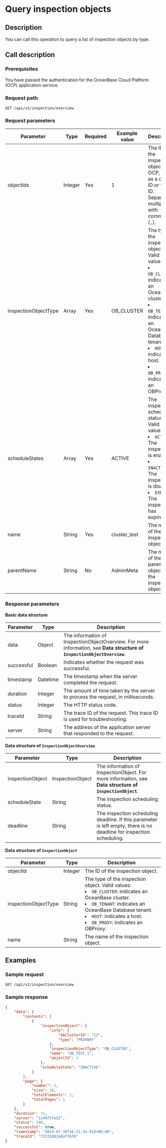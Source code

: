 # Query inspection objects

## Description

You can call this operation to query a list of inspection objects by type.

## Call description

### Prerequisites

You have passed the authentication for the OceanBase Cloud Platform (OCP) application service.

### Request path

`GET /api/v2/inspection/overview`

### Request parameters

|  Parameter  |  Type  |  Required  |  Example value  |  Description  |
|--------|--------|--------|----------|--------|
|  objectIds  |  Integer  |  Yes  | 1   | The ID of the inspection object in OCP, such as a cluster ID or tenant ID. Separate multiple IDs with commas (`,`).  |
|  inspectionObjectType  |  Array  |  Yes  |  OB_CLUSTER  | The type of the inspection object. Valid values: <li>`OB_CLUSTER`: indicates an OceanBase cluster. </li><li>`OB_TENANT`: indicates an OceanBase Database tenant. </li><li>`HOST`: indicates a host. </li><li>`OB_PROXY`: indicates an OBProxy. </li>  |
|  scheduleStates  |  Array  |  Yes  |  ACTIVE  | The inspection scheduling status. Valid values: <li>`ACTIVE`: The inspection is enabled. </li><li>`INACTIVE`: The inspection is disabled. </li><li>`EXPIRED`: The inspection has expired. </li>  |
|  name  |  String  |  Yes  | cluster_test   | The name of the inspection object.  |
|  parentName  |  String  |  No  |  AdminMeta  | The name of the parent object of the inspection object.  |

### Response parameters

**Basic data structure**

|  Parameter  |  Type  | Description                               |
|--------|--------|----------------------------------|
|  data  |  Object  | The information of InspectionObjectOverview. For more information, see **Data structure of `InspectionObjectOverview`**. |
|   successful   |  Boolean | Indicates whether the request was successful.                          |
|   timestamp  |   Datetime   | The timestamp when the server completed the request.                     |
| duration | Integer | The amount of time taken by the server to process the request, in milliseconds.                  |
| status | Integer | The HTTP status code.            |
| traceId | String | The trace ID of the request. This trace ID is used for troubleshooting.             |
| server | String | The address of the application server that responded to the request.                    |

**Data structure of `InspectionObjectOverview`**

|  Parameter  |  Type  |  Description  |
|--------|--------|--------|
|  inspectionObject  |  InspectionObject  | The information of InspectionObject. For more information, see **Data structure of `InspectionObject`**.  |
|  scheduleState  |  String  | The inspection scheduling status.  |
|  deadline  |  String  | The inspection scheduling deadline. If this parameter is left empty, there is no deadline for inspection scheduling.  |

**Data structure of `InspectionObject`**

|  Parameter  |  Type  |  Description  |
|--------|--------|--------|
|  objectId  |  Integer  | The ID of the inspection object.  |
|  inspectionObjectType  |  String  | The type of the inspection object. Valid values: <li>`OB_CLUSTER`: indicates an OceanBase cluster. </li><li>`OB_TENANT`: indicates an OceanBase Database tenant. </li><li>`HOST`: indicates a host. </li><li>`OB_PROXY`: indicates an OBProxy. </li>  |
|  name  |  String  | The name of the inspection object.  |

## Examples

### Sample request

`GET /api/v2/inspection/overview`

### Sample response

```JSON
{
    "data": {
        "contents": [
            {
                "inspectionObject": {
                    "info": {
                        "obClusterId": "12",
                        "type": "PRIMARY"
                    },
                    "inspectionObjectType": "OB_CLUSTER",
                    "name": "OB_TEST_1",
                    "objectId": 1
                },
                "scheduleState": "INACTIVE"
            }
        ],
        "page": {
            "number": 1,
            "size": 10,
            "totalElements": 1,
            "totalPages": 1
        }
    },
    "duration": 31,
    "server": "124075fe52",
    "status": 200,
    "successful": true,
    "timestamp": "2024-07-30T16:21:34.918+08:00",
    "traceId": "72232d83a8af3bf6"
}
```
